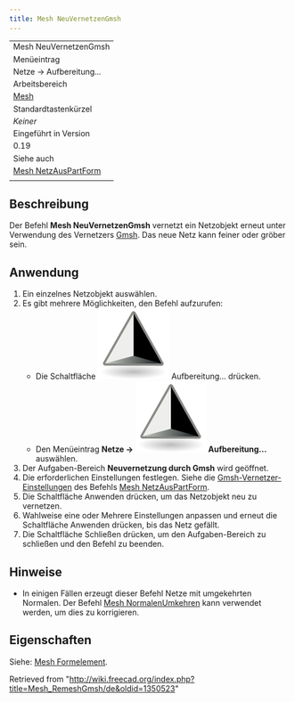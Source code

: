 ```yaml
---
title: Mesh NeuVernetzenGmsh
---
```


|                                                                        |
| ---------------------------------------------------------------------- |
| Mesh NeuVernetzenGmsh                                                  |
| Menüeintrag                                                            |
| Netze → Aufbereitung...                                                |
| Arbeitsbereich                                                         |
| [Mesh](/Mesh_Workbench/de "Mesh Workbench/de")                         |
| Standardtastenkürzel                                                   |
| _Keiner_                                                               |
| Eingeführt in Version                                                  |
| 0.19                                                                   |
| Siehe auch                                                             |
| [Mesh NetzAusPartForm](/Mesh_FromPartShape/de "Mesh FromPartShape/de") |
|                                                                        |

## Beschreibung

Der Befehl **Mesh NeuVernetzenGmsh** vernetzt ein Netzobjekt erneut unter Verwendung des Vernetzers [Gmsh](https://gmsh.info/). Das neue Netz kann feiner oder gröber sein.

## Anwendung

1. Ein einzelnes Netzobjekt auswählen.
2. Es gibt mehrere Möglichkeiten, den Befehl aufzurufen:
   - Die Schaltfläche ![](/src/assets/images/Mesh_RemeshGmsh.svg) Aufbereitung... drücken.
   - Den Menüeintrag **Netze → ![](/src/assets/images/Mesh_RemeshGmsh.svg) Aufbereitung...** auswählen.
3. Der Aufgaben-Bereich **Neuvernetzung durch Gmsh** wird geöffnet.
4. Die erforderlichen Einstellungen festlegen. Siehe die [Gmsh-Vernetzer-Einstellungen](/Mesh_FromPartShape/de#Netzgenerator_Gmsh "Mesh FromPartShape/de") des Befehls [Mesh NetzAusPartForm](/Mesh_FromPartShape "Mesh FromPartShape").
5. Die Schaltfläche Anwenden drücken, um das Netzobjekt neu zu vernetzen.
6. Wahlweise eine oder Mehrere Einstellungen anpassen und erneut die Schaltfläche Anwenden drücken, bis das Netz gefällt.
7. Die Schaltfläche Schließen drücken, um den Aufgaben-Bereich zu schließen und den Befehl zu beenden.

## Hinweise

- In einigen Fällen erzeugt dieser Befehl Netze mit umgekehrten Normalen. Der Befehl [Mesh NormalenUmkehren](/Mesh_FlipNormals/de "Mesh FlipNormals/de") kann verwendet werden, um dies zu korrigieren.

## Eigenschaften

Siehe: [Mesh Formelement](/Mesh_Feature/de "Mesh Feature/de").

Retrieved from "<http://wiki.freecad.org/index.php?title=Mesh_RemeshGmsh/de&oldid=1350523>"

